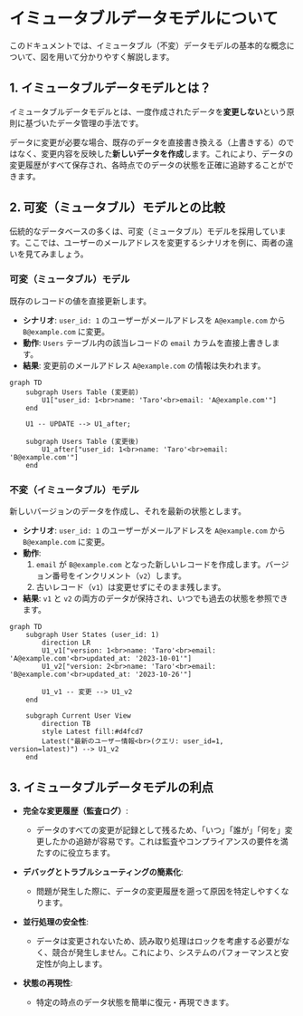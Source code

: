 # イミュータブルデータモデルについて

このドキュメントでは、イミュータブル（不変）データモデルの基本的な概念について、図を用いて分かりやすく解説します。

## 1. イミュータブルデータモデルとは？

イミュータブルデータモデルとは、一度作成されたデータを**変更しない**という原則に基づいたデータ管理の手法です。

データに変更が必要な場合、既存のデータを直接書き換える（上書きする）のではなく、変更内容を反映した**新しいデータを作成**します。これにより、データの変更履歴がすべて保存され、各時点でのデータの状態を正確に追跡することができます。

## 2. 可変（ミュータブル）モデルとの比較

伝統的なデータベースの多くは、可変（ミュータブル）モデルを採用しています。ここでは、ユーザーのメールアドレスを変更するシナリオを例に、両者の違いを見てみましょう。

### 可変（ミュータブル）モデル

既存のレコードの値を直接更新します。

- **シナリオ**: `user_id: 1` のユーザーがメールアドレスを `A@example.com` から `B@example.com` に変更。
- **動作**: `Users` テーブル内の該当レコードの `email` カラムを直接上書きします。
- **結果**: 変更前のメールアドレス `A@example.com` の情報は失われます。

```mermaid
graph TD
    subgraph Users Table (変更前)
        U1["user_id: 1<br>name: 'Taro'<br>email: 'A@example.com'"]
    end

    U1 -- UPDATE --> U1_after;

    subgraph Users Table (変更後)
        U1_after["user_id: 1<br>name: 'Taro'<br>email: 'B@example.com'"]
    end
```

### 不変（イミュータブル）モデル

新しいバージョンのデータを作成し、それを最新の状態とします。

- **シナリオ**: `user_id: 1` のユーザーがメールアドレスを `A@example.com` から `B@example.com` に変更。
- **動作**:
    1. `email` が `B@example.com` となった新しいレコードを作成します。バージョン番号をインクリメント（`v2`）します。
    2. 古いレコード（`v1`）は変更せずにそのまま残します。
- **結果**: `v1` と `v2` の両方のデータが保持され、いつでも過去の状態を参照できます。

```mermaid
graph TD
    subgraph User States (user_id: 1)
        direction LR
        U1_v1["version: 1<br>name: 'Taro'<br>email: 'A@example.com'<br>updated_at: '2023-10-01'"]
        U1_v2["version: 2<br>name: 'Taro'<br>email: 'B@example.com'<br>updated_at: '2023-10-26'"]
        
        U1_v1 -- 変更 --> U1_v2
    end

    subgraph Current User View
        direction TB
        style Latest fill:#d4fcd7
        Latest("最新のユーザー情報<br>(クエリ: user_id=1, version=latest)") --> U1_v2
    end
```

## 3. イミュータブルデータモデルの利点

- **完全な変更履歴（監査ログ）**:
  - データのすべての変更が記録として残るため、「いつ」「誰が」「何を」変更したかの追跡が容易です。これは監査やコンプライアンスの要件を満たすのに役立ちます。

- **デバッグとトラブルシューティングの簡素化**:
  - 問題が発生した際に、データの変更履歴を遡って原因を特定しやすくなります。

- **並行処理の安全性**:
  - データは変更されないため、読み取り処理はロックを考慮する必要がなく、競合が発生しません。これにより、システムのパフォーマンスと安定性が向上します。

- **状態の再現性**:
  - 特定の時点のデータ状態を簡単に復元・再現できます。
